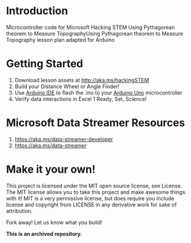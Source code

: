 # Introduction
Microcontroller code for Microsoft Hacking STEM Using Pythagorean theorem to Measure TopographyUsing Pythagorean theorem to Measure Topography lesson plan adapted for Arduino

# Getting Started
1. Download lesson assets at http://aka.ms/hackingSTEM
1. Build your Distance Wheel or Angle Finder!
2. Use [Arduino IDE](https://www.arduino.cc/en/Main/Software) to flash the .ino to your [Arduino Uno](https://store.arduino.cc/usa/arduino-uno-rev3) microcontroller
3. Verify data interactions in Excel
1 Ready, Set, Science!

# Microsoft Data Streamer Resources
1. https://aka.ms/data-streamer-developer
1. https://aka.ms/data-streamer

# Make it your own!
This project is licensed under the MIT open source license, see License. The MIT license allows you to take this project and make awesome things with it! MIT is a very permissive license, but does require you include license and copyright from LICENSE in any derivative work for sake of attribution.

Fork away! Let us know what you build!

**This is an archived repository.**
